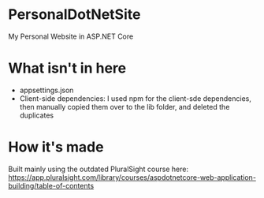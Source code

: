 # PersonalDotNetSite
My Personal Website in ASP.NET Core

# What isn't in here
- appsettings.json
- Client-side dependencies: I used npm for the client-sde dependencies, then manually copied them over to the lib folder, and deleted the duplicates

# How it's made
Built mainly using the outdated PluralSight course here:
https://app.pluralsight.com/library/courses/aspdotnetcore-web-application-building/table-of-contents